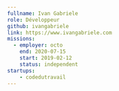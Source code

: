 ```yaml
---
fullname: Ivan Gabriele
role: Développeur
github: ivangabriele
link: https://www.ivangabriele.com
missions:
  - employer: octo
    end: 2020-07-15
    start: 2019-02-12
    status: independent
startups:
    - codedutravail
---
```

